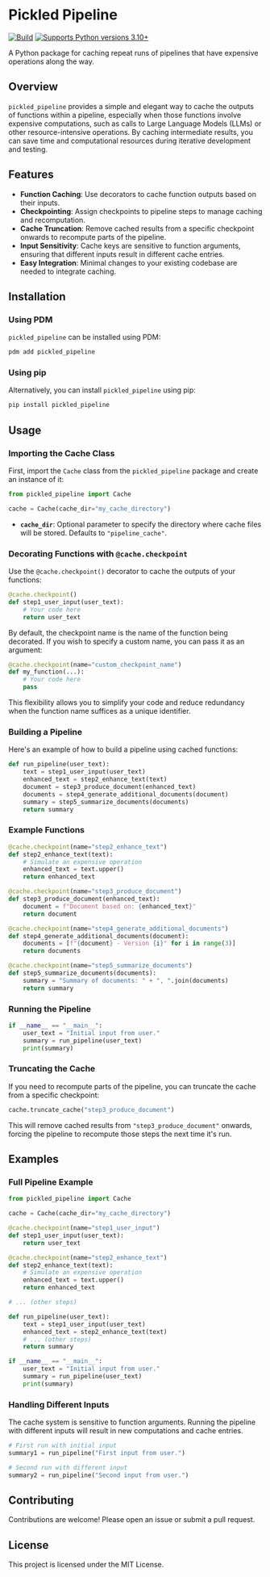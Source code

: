 # Pickled Pipeline

[![Build](https://github.com/btfanklin/pickled_pipeline/actions/workflows/python-package.yml/badge.svg)](https://github.com/btfanklin/pickled_pipeline/actions/workflows/python-package.yml) [![Supports Python versions 3.10+](https://img.shields.io/pypi/pyversions/pickled_pipeline.svg)](https://pypi.python.org/pypi/pickled_pipeline)

A Python package for caching repeat runs of pipelines that have expensive operations along the way.

## Overview

`pickled_pipeline` provides a simple and elegant way to cache the outputs of functions within a pipeline, especially when those functions involve expensive computations, such as calls to Large Language Models (LLMs) or other resource-intensive operations. By caching intermediate results, you can save time and computational resources during iterative development and testing.

## Features

- **Function Caching**: Use decorators to cache function outputs based on their inputs.
- **Checkpointing**: Assign checkpoints to pipeline steps to manage caching and recomputation.
- **Cache Truncation**: Remove cached results from a specific checkpoint onwards to recompute parts of the pipeline.
- **Input Sensitivity**: Cache keys are sensitive to function arguments, ensuring that different inputs result in different cache entries.
- **Easy Integration**: Minimal changes to your existing codebase are needed to integrate caching.

## Installation

### Using PDM

`pickled_pipeline` can be installed using PDM:

```bash
pdm add pickled_pipeline
```

### Using pip

Alternatively, you can install `pickled_pipeline` using pip:

```bash
pip install pickled_pipeline
```

## Usage

### Importing the Cache Class

First, import the `Cache` class from the `pickled_pipeline` package and create an instance of it:

```python
from pickled_pipeline import Cache

cache = Cache(cache_dir="my_cache_directory")
```

- **`cache_dir`**: Optional parameter to specify the directory where cache files will be stored. Defaults to `"pipeline_cache"`.

### Decorating Functions with `@cache.checkpoint`

Use the `@cache.checkpoint()` decorator to cache the outputs of your functions:

```python
@cache.checkpoint()
def step1_user_input(user_text):
    # Your code here
    return user_text
```

By default, the checkpoint name is the name of the function being decorated. If you wish to specify a custom name, you can pass it as an argument:

```python
@cache.checkpoint(name="custom_checkpoint_name")
def my_function(...):
    # Your code here
    pass
```

This flexibility allows you to simplify your code and reduce redundancy when the function name suffices as a unique identifier.

### Building a Pipeline

Here's an example of how to build a pipeline using cached functions:

```python
def run_pipeline(user_text):
    text = step1_user_input(user_text)
    enhanced_text = step2_enhance_text(text)
    document = step3_produce_document(enhanced_text)
    documents = step4_generate_additional_documents(document)
    summary = step5_summarize_documents(documents)
    return summary
```

### Example Functions

```python
@cache.checkpoint(name="step2_enhance_text")
def step2_enhance_text(text):
    # Simulate an expensive operation
    enhanced_text = text.upper()
    return enhanced_text

@cache.checkpoint(name="step3_produce_document")
def step3_produce_document(enhanced_text):
    document = f"Document based on: {enhanced_text}"
    return document

@cache.checkpoint(name="step4_generate_additional_documents")
def step4_generate_additional_documents(document):
    documents = [f"{document} - Version {i}" for i in range(3)]
    return documents

@cache.checkpoint(name="step5_summarize_documents")
def step5_summarize_documents(documents):
    summary = "Summary of documents: " + ", ".join(documents)
    return summary
```

### Running the Pipeline

```python
if __name__ == "__main__":
    user_text = "Initial input from user."
    summary = run_pipeline(user_text)
    print(summary)
```

### Truncating the Cache

If you need to recompute parts of the pipeline, you can truncate the cache from a specific checkpoint:

```python
cache.truncate_cache("step3_produce_document")
```

This will remove cached results from `"step3_produce_document"` onwards, forcing the pipeline to recompute those steps the next time it's run.

## Examples

### Full Pipeline Example

```python
from pickled_pipeline import Cache

cache = Cache(cache_dir="my_cache_directory")

@cache.checkpoint(name="step1_user_input")
def step1_user_input(user_text):
    return user_text

@cache.checkpoint(name="step2_enhance_text")
def step2_enhance_text(text):
    # Simulate an expensive operation
    enhanced_text = text.upper()
    return enhanced_text

# ... (other steps)

def run_pipeline(user_text):
    text = step1_user_input(user_text)
    enhanced_text = step2_enhance_text(text)
    # ... (other steps)
    return summary

if __name__ == "__main__":
    user_text = "Initial input from user."
    summary = run_pipeline(user_text)
    print(summary)
```

### Handling Different Inputs

The cache system is sensitive to function arguments. Running the pipeline with different inputs will result in new computations and cache entries.

```python
# First run with initial input
summary1 = run_pipeline("First input from user.")

# Second run with different input
summary2 = run_pipeline("Second input from user.")
```

## Contributing

Contributions are welcome! Please open an issue or submit a pull request.

## License

This project is licensed under the MIT License.
